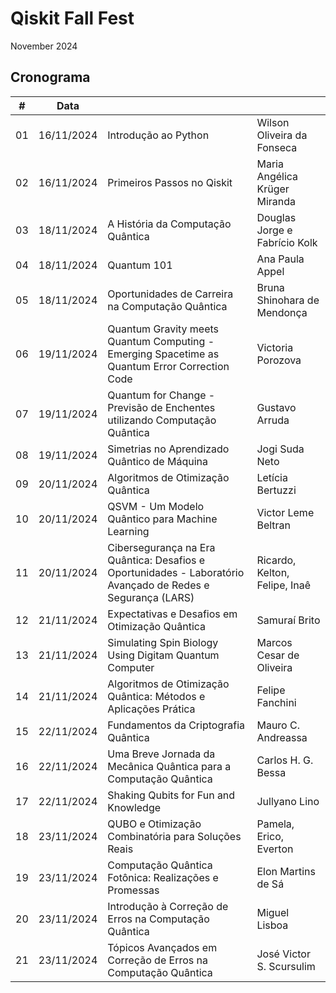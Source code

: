 # Qiskit Fall Fest

November 2024

## Cronograma
| # | Data |  |  |
|:---:|:---:|:---|:---|
| 01 | 16/11/2024 | Introdução ao Python | Wilson Oliveira da Fonseca |
| 02 | 16/11/2024 | Primeiros Passos no Qiskit | Maria Angélica Krüger Miranda |
| 03 | 18/11/2024 | A História da Computação Quântica | Douglas Jorge e Fabrício Kolk |
| 04 | 18/11/2024 | Quantum 101 | Ana Paula Appel |
| 05 | 18/11/2024 | Oportunidades de Carreira na Computação Quântica | Bruna Shinohara de Mendonça |
| 06 | 19/11/2024 | Quantum Gravity meets Quantum Computing - Emerging Spacetime as Quantum Error Correction Code | Victoria Porozova |
| 07 | 19/11/2024 | Quantum for Change - Previsão de Enchentes utilizando Computação Quântica | Gustavo Arruda |
| 08 | 19/11/2024 | Simetrias no Aprendizado Quântico de Máquina | Jogi Suda Neto |
| 09 | 20/11/2024 | Algoritmos de Otimização Quântica | Letícia Bertuzzi |
| 10 | 20/11/2024 | QSVM - Um Modelo Quântico para Machine Learning | Victor Leme Beltran |
| 11 | 20/11/2024 | Cibersegurança na Era Quântica: Desafios e Oportunidades - Laboratório Avançado de Redes e Segurança (LARS) | Ricardo, Kelton, Felipe, Inaê |
| 12 | 21/11/2024 | Expectativas e Desafios em Otimização Quântica | Samuraí Brito |
| 13 | 21/11/2024 | Simulating Spin Biology Using Digitam Quantum Computer | Marcos Cesar de Oliveira |
| 14 | 21/11/2024 | Algoritmos de Otimização Quântica: Métodos e Aplicações Prática | Felipe Fanchini |
| 15 | 22/11/2024 | Fundamentos da Criptografia Quântica | Mauro C. Andreassa |
| 16 | 22/11/2024 | Uma Breve Jornada da Mecânica Quântica para a Computação Quântica | Carlos H. G. Bessa |
| 17 | 22/11/2024 | Shaking Qubits for Fun and Knowledge | Jullyano Lino |
| 18 | 23/11/2024 | QUBO e Otimização Combinatória para Soluções Reais | Pamela, Erico, Everton |
| 19 | 23/11/2024 | Computação Quântica Fotônica: Realizações e Promessas | Elon Martins de Sá |
| 20 | 23/11/2024 | Introdução à Correção de Erros na Computação Quântica | Miguel Lisboa |
| 21 | 23/11/2024 | Tópicos Avançados em Correção de Erros na Computação Quântica | José Victor S. Scursulim |